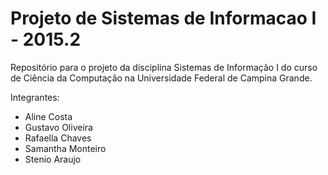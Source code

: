 # Projeto de Sistemas de Informacao I - 2015.2
Repositório para o projeto da disciplina Sistemas de Informação I do curso de Ciência da Computação na Universidade Federal de Campina Grande.

Integrantes:
 - Aline Costa
 - Gustavo Oliveira
 - Rafaella Chaves
 - Samantha Monteiro
 - Stenio Araujo
